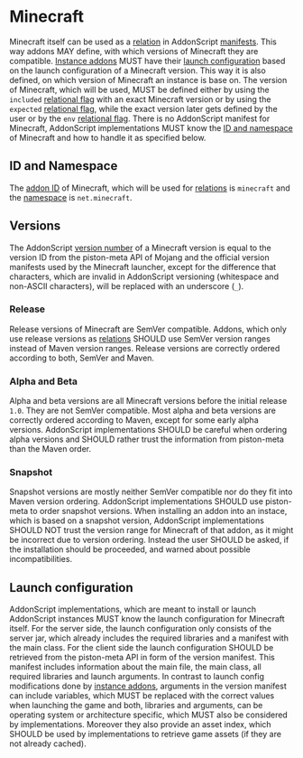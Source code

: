 # Minecraft

Minecraft itself can be used as a [relation](../schema/relation.md) in AddonScript
[manifests](../schema/manifest.md). This way addons MAY define, with which versions
of Minecraft they are compatible. [Instance addons](./instance.md) MUST have
their [launch configuration](./instance.md#launch-configurations) based on
the launch configuration of a Minecraft version. This way it is also defined, 
on which version of Minecraft an instance is base on. The version of Minecraft, 
which will be used, MUST be defined either by using the 
`included` [relational flag](./flags.md#relational-flags) with an exact Minecraft
version or by using the `expected` [relational flag](./flags.md#relational-flags),
while the exact version later gets defined by the user or by the `env` 
[relational flag](./flags.md#relational-flags).
There is no AddonScript manifest for Minecraft, AddonScript implementations
MUST know the [ID and namespace](#id-and-namespace) of Minecraft and how to
handle it as specified below.

## ID and Namespace

The [addon ID](../schema/manifest.md#id) of Minecraft, which will be used for
[relations](../schema/relation.md) is `minecraft` and the 
[namespace](namespaces.md#canonical-namespaces) is `net.minecraft`.

## Versions

The AddonScript [version number](./versioning.md) of a Minecraft version
is equal to the version ID from the piston-meta API of Mojang and the 
official version manifests used by the Minecraft launcher, except for the 
difference that characters, which are invalid in AddonScript versioning
(whitespace and non-ASCII characters), will be replaced with an underscore (`_`).

### Release

Release versions of Minecraft are SemVer compatible. Addons, which only use
release versions as [relations](../schema/relation.md) SHOULD use SemVer
version ranges instead of Maven version ranges. Release versions are correctly 
ordered according to both, SemVer and Maven.

### Alpha and Beta

Alpha and beta versions are all Minecraft versions before the initial release 
`1.0`. They are not SemVer compatible. Most alpha and beta versions are
correctly ordered according to Maven, except for some early alpha versions.
AddonScript implementations SHOULD be careful when ordering alpha versions and
SHOULD rather trust the information from piston-meta than the Maven order.

### Snapshot

Snapshot versions are mostly neither SemVer compatible nor do they fit into
Maven version ordering. AddonScript implementations SHOULD use piston-meta
to order snapshot versions. When installing an addon into an instace, which is
based on a snapshot version, AddonScript implementations SHOULD NOT trust the
version range for Minecraft of that addon, as it might be incorrect due to
version ordering. Instead the user SHOULD be asked, if the installation should
be proceeded, and warned about possible incompatibilities.

## Launch configuration

AddonScript implementations, which are meant to install or launch AddonScript
instances MUST know the launch configuration for Minecraft itself.
For the server side, the launch configuration only consists of the server jar,
which already includes the required libraries and a manifest with the main class.
For the client side the launch configuration SHOULD be retrieved from the 
piston-meta API in form of the version manifest. This manifest includes information 
about the main file, the main class, all required libraries and launch arguments.
In contrast to launch config modifications done by [instance addons](./instance.md),
arguments in the version manifest can include variables, which MUST be replaced with
the correct values when launching the game and both, libraries and arguments, can
be operating system or architecture specific, which MUST also be considered by
implementations. Moreover they also provide an asset index, which SHOULD be used by
implementations to retrieve game assets (if they are not already cached).